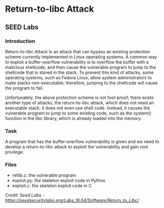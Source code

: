 # Return-to-libc Attack
## SEED Labs
### Introduction

Return-to-libc Attack is an attack that can bypass an existing protection scheme currently implemented in Linux operating systems. A common way to exploit a buffer-overflow vulnerability is to overflow the buffer with a malicious shellcode, and then cause the vulnerable program to jump to the shellcode that is stored in the stack. To prevent this kind of attacks, some operating systems, such as Fedora Linux, allow system administrators to make stacks non-executable; therefore, jumping to the shellcode will cause the program to fail.

Unfortunately, the above protection scheme is not fool-proof; there exists another type of attacks, the return-to-libc attack, which does not need an executable stack; it does not even use shell code. Instead, it causes the vulnerable program to jump to some existing code, such as the system() function in the libc library, which is already loaded into the memory. 

### Task

A program that has the buffer-overflow vulnerability is given and we need to develop a return-to-libc attack to exploit the vulnerability and gain root privilege. 

### Files

* retlib.c: the vulnerable program
* exploit.py: the skeleton exploit code in Python
* exploit.c: the skeleton exploit code in C

*Credit: Seed Labs - https://seedsecuritylabs.org/Labs_16.04/Software/Return_to_Libc/*
